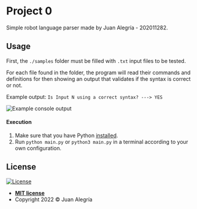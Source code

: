 # Project 0

Simple robot language parser made by Juan Alegría - 202011282.

## Usage

First, the `./samples` folder must be filled with `.txt` input files to be tested.

For each file found in the folder, the program will read their commands and definitions for then showing an output that validates if the syntax is correct or not.

Example output: `Is Input N using a correct syntax? ---> YES`

![Example console output](https://i.ibb.co/ZMDs3Bq/2021-09-06-21-26.png)

#### Execution

1. Make sure that you have Python [installed](https://www.python.org/downloads/).
2. Run `python main.py` or `python3 main.py` in a terminal according to your own configuration.

## License

[![License](http://img.shields.io/:license-mit-blue.svg?style=flat-square)](http://badges.mit-license.org)

- **[MIT license](https://github.com/zejiran/zejiran/blob/master/LICENSE)**
- Copyright 2022 © Juan Alegría
